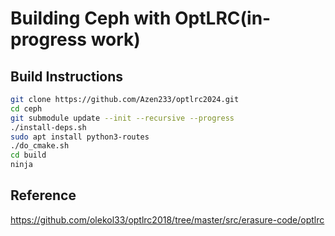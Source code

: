 # Building Ceph with OptLRC(in-progress work)

## Build Instructions

```bash
git clone https://github.com/Azen233/optlrc2024.git
cd ceph
git submodule update --init --recursive --progress
./install-deps.sh
sudo apt install python3-routes
./do_cmake.sh
cd build
ninja
```

## Reference
https://github.com/olekol33/optlrc2018/tree/master/src/erasure-code/optlrc
   
